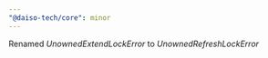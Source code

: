 ```yaml
---
"@daiso-tech/core": minor
---
```


Renamed <i>UnownedExtendLockError</i> to <i>UnownedRefreshLockError</i>

